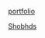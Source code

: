 [portfolio](https://shobha-ds.my.canva.site/trust-walk-task1#home)



[Shobhds](https://shobha-ds.my.canva.site/portfolio#contact-us)
